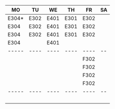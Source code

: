 |MO   |TU  |WE  |TH  |FR  |SA|
|-----|----|----|----|----|--|
|E304*|E302|E401|E301|E302|  |
|E304 |E302|E401|E301|E302|  |
|E304 |E302|E401|E301|E302|  |
|E304 |    |E401|    |    |  |
|-----|----|----|----|----|--|
|     |    |    |    |F302|  |
|     |    |    |    |F302|  |
|     |    |    |    |F302|  |
|     |    |    |    |F302|  |
|-----|----|----|----|----|--|
|     |    |    |    |    |  |
|     |    |    |    |    |  |
|     |    |    |    |    |  |
|     |    |    |    |    |  |
